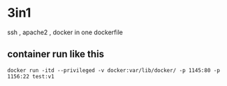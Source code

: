 # 3in1
ssh , apache2 , docker in one dockerfile
## container run like this
```
docker run -itd --privileged -v docker:var/lib/docker/ -p 1145:80 -p 1156:22 test:v1 

```

